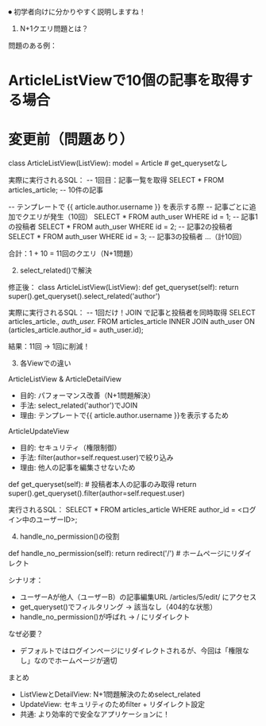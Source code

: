 
⏺ 初学者向けに分かりやすく説明しますね！

  1. N+1クエリ問題とは？

  問題のある例：
  # ArticleListViewで10個の記事を取得する場合
  # 変更前（問題あり）
  class ArticleListView(ListView):
      model = Article  # get_querysetなし

  実際に実行されるSQL：
  -- 1回目：記事一覧を取得
  SELECT * FROM articles_article; -- 10件の記事

  -- テンプレートで {{ article.author.username }} を表示する際
  -- 記事ごとに追加でクエリが発生（10回）
  SELECT * FROM auth_user WHERE id = 1;  -- 記事1の投稿者
  SELECT * FROM auth_user WHERE id = 2;  -- 記事2の投稿者
  SELECT * FROM auth_user WHERE id = 3;  -- 記事3の投稿者
  ...（計10回）

  合計：1 + 10 = 11回のクエリ（N+1問題）

  2. select_related()で解決

  修正後：
  class ArticleListView(ListView):
      def get_queryset(self):
          return super().get_queryset().select_related('author')

  実際に実行されるSQL：
  -- 1回だけ！JOIN で記事と投稿者を同時取得
  SELECT articles_article.*, auth_user.*
  FROM articles_article
  INNER JOIN auth_user ON (articles_article.author_id = auth_user.id);

  結果：11回 → 1回に削減！

  3. 各Viewでの違い

  ArticleListView & ArticleDetailView

  - 目的: パフォーマンス改善（N+1問題解決）
  - 手法: select_related('author')でJOIN
  - 理由: テンプレートで{{ article.author.username }}を表示するため

  ArticleUpdateView

  - 目的: セキュリティ（権限制御）
  - 手法: filter(author=self.request.user)で絞り込み
  - 理由: 他人の記事を編集させないため

  def get_queryset(self):
      # 投稿者本人の記事のみ取得
      return super().get_queryset().filter(author=self.request.user)

  実行されるSQL：
  SELECT * FROM articles_article
  WHERE author_id = <ログイン中のユーザーID>;

  4. handle_no_permission()の役割

  def handle_no_permission(self):
      return redirect('/')  # ホームページにリダイレクト

  シナリオ：
  - ユーザーAが他人（ユーザーB）の記事編集URL /articles/5/edit/ にアクセス
  - get_queryset()でフィルタリング → 該当なし（404的な状態）
  - handle_no_permission()が呼ばれ → / にリダイレクト

  なぜ必要？
  - デフォルトではログインページにリダイレクトされるが、今回は「権限なし」なのでホームページが適切

  まとめ

  - ListViewとDetailView: N+1問題解決のためselect_related
  - UpdateView: セキュリティのためfilter + リダイレクト設定
  - 共通: より効率的で安全なアプリケーションに！
